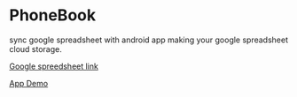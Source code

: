 # PhoneBook
sync google spreadsheet with android app making your google spreadsheet cloud storage.

[Google spreedsheet link](https://docs.google.com/spreadsheets/d/1Db2yUZ31WzqF2aeFs0bX1s6lDlb-8pBdYSQvRXlevMY/edit#gid=0)

[App Demo](https://youtu.be/kqO7Gg76GrA)

